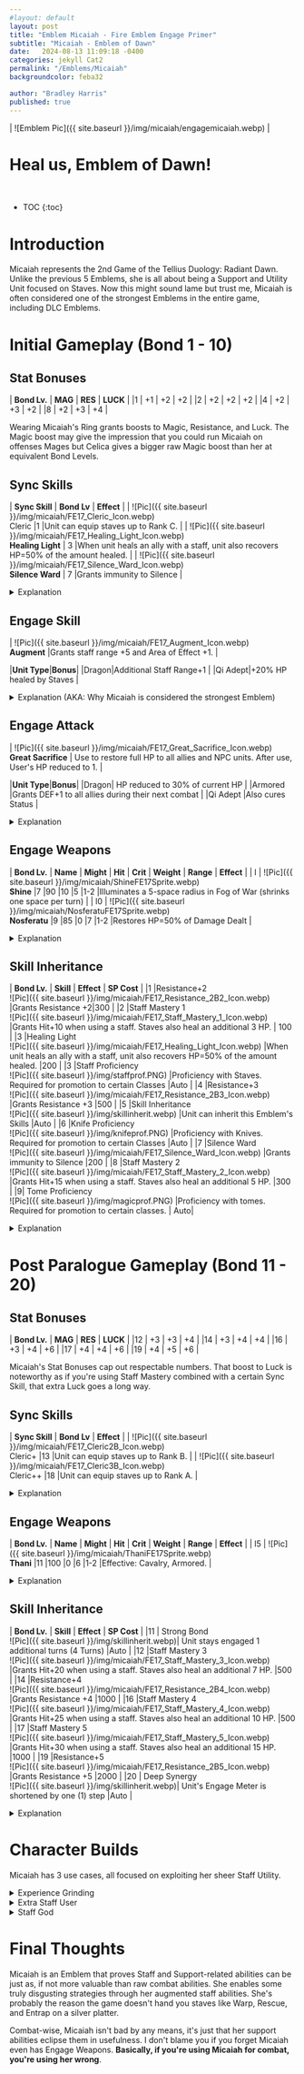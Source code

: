 ```yaml
---
#layout: default
layout: post
title: "Emblem Micaiah - Fire Emblem Engage Primer"
subtitle: "Micaiah - Emblem of Dawn"
date:   2024-08-13 11:09:18 -0400
categories: jekyll Cat2
permalink: "/Emblems/Micaiah"
backgroundcolor: feba32

author: "Bradley Harris"
published: true
---
```


| ![Emblem Pic]({{ site.baseurl }}/img/micaiah/engagemicaiah.webp) |

 <h1> <div class="evocation"> Heal us, Emblem of Dawn! </div> </h1>
<br>


* TOC
{:toc}





# **Introduction**
Micaiah represents the 2nd Game of the Tellius Duology: Radiant Dawn. Unlike the previous 5 Emblems, she is all about being a Support and Utility Unit focused on Staves. Now this might sound lame but trust me, Micaiah is often considered one of the strongest Emblems in the entire game, including DLC Emblems. 

# **Initial Gameplay (Bond 1 - 10)** 

## Stat Bonuses

| **Bond Lv.** | **MAG** | **RES** | **LUCK** |
|1  | +1 | +2 | +2 |
|2  | +2 | +2 | +2 |
|4  | +2 | +3 | +2 |
|8  | +2 | +3 | +4 |

Wearing Micaiah's Ring grants boosts to Magic, Resistance, and Luck. The Magic boost may give the impression that you could run Micaiah on offenses Mages but Celica gives a bigger raw Magic boost than her at equivalent Bond Levels.

## Sync Skills


| **Sync Skill** | **Bond Lv** | **Effect** |
| ![Pic]({{ site.baseurl }}/img/micaiah/FE17_Cleric_Icon.webp) <br> Cleric |1  |Unit can equip staves up to Rank C.  | 
| ![Pic]({{ site.baseurl }}/img/micaiah/FE17_Healing_Light_Icon.webp) <br> **Healing Light** | 3 |When unit heals an ally with a staff, unit also recovers HP=50% of the amount healed.  |
| ![Pic]({{ site.baseurl }}/img/micaiah/FE17_Silence_Ward_Icon.webp) <br> **Silence Ward** | 7 |Grants immunity to Silence  |

<details>
<summary> Explanation </summary>

<b>Cleric</b> is Micaiah's trademark Sync Skill in the same vein as Marth's Perceptive and Roy's Hold Out. However, the major difference here is that Cleric is NOT inheritable (hence why it isn't bolded), and for good reason. The ability for any Unit regardless of Class to use Staves would be incredibly broken on certain units. Now that Rank C limitation might sound like a letdown but the number of Staves in Engage at Rank C and below is quite a lot, including useful Staves like <b>Obstruct, Restore, Rewarp, Physic, Freeze, and Silence</b>. This is especially useful on Alear as they have access to the Convoy mid-battle and thus can pull out Staves to either assist your allies or hinder your enemies. Cleric means that even at Bond 1, Micaiah turns her wearer into a versatile Staff User and a lot of characters in Engage who aren't dedicated Mages have decent Magic Stats and Growths. <br><br>

<b>Healing Light</b> solves the long-standing issue in Fire Emblem where Staff Users not being able to heal themselves. I recommend spreading this skill around to your primary and even secondary Healers so they don't have to worry about keeping their HP topped off. This is also useful on Qi-Adepts Staff Class like Martial Monk/Master as their Chain Guard ability requires them to be at full HP. <br><br>

Lastly, we have <b>Silence Ward</b> which is simple but effective. Silence like in many RPGs prevents anyone afflicted from using magic or staves which can be quite a pain if one of your Mages or Healers is affected by it. Definitely try and spread this around to your dedicated Mages and Healers so they don't have to worry about being locked out of the fight for a couple of turns.

</details>


 
## Engage Skill

| ![Pic]({{ site.baseurl }}/img/micaiah/FE17_Augment_Icon.webp) <br> **Augment** |Grants staff range +5 and Area of Effect +1. |


|**Unit Type**|**Bonus**|
|Dragon|Additional Staff Range+1 |
|Qi Adept|+20% HP healed by Staves |

<details>
<summary> Explanation (AKA: Why Micaiah is considered the strongest Emblem) </summary>

Micaiah's Engage Form is one of the best in the game and <b>Augment</b> is only one of two reasons it is. What this skill means when it says Staves have "area-of-effect+1" is that staves now affect a cross/plus-shaped area, allowing healing staves to have an AOE effect for healing multiple units. The Range+5 means that normal staves like Heal and Mend become Physic and it increases the range of Staves like Physic. <br><br>

However, Augment isn't limited to healing staves, it works on ALL staves. So you can have AOE versions of debilitating staves like Silence, Freeze, Entrap, and Obstruct at extended ranges. <b>Augmented Entrap</b> is especially great as it allows you to pull up to 5 enemies out of position, breaking their formation and making it easier for your army to kill them because they'll be separated from their allies. But the fun doesn't stop there, we're just getting started. <br><br>

Augment is at its most powerful (read: broken) when paired with mobility staves like <b>Warp, Rewarp, and Rescue</b>. With these staves, you can teleport up to 5 members of your army halfway across the map. When you get the Dancer of this game, you can have them refresh Micaiah's user and have them use Augmented Rescue to teleport 5 more members of your army toward the others. <br><br>

I cannot stress how insanely powerful this is. The ability to teleport your entire army across the map in a single turn can trivialize some chapters, especially if you know what you're doing. The only downside of Augment is that you can only use it for 3/4 Turns at a time. <br><br>

I'm not going to say much about the Class Bonuses because when the base effect of a Skill is this good, who needs them? 

</details>



## Engage Attack

| ![Pic]({{ site.baseurl }}/img/micaiah/FE17_Great_Sacrifice_Icon.webp) <br> **Great Sacrifice** | Use to restore full HP to all allies and NPC units. After use, User's HP reduced to 1. |

|**Unit Type**|**Bonus**|
|Dragon| HP reduced to 30% of current HP |
|Armored |Grants DEF+1 to all allies during their next combat |
|Qi Adept |Also cures Status |


<details>
<summary> Explanation </summary>

<b>Great Sacrifice (GS)</b> continues the trend of proving Support abilities can be completely broken. A full heal that covers the entire map for both your allies and NPCs (Green Units) would be good enough. That penalty of reducing the user's HP to 1 isn't that much of a danger because you'll likely use GS out of range from enemies who could finish you off and Micaiah's wearer has Healing Light to get them healthy again. However, the other awesome thing about GS is that it gives <b>A LOT OF EXPERIENCE</b>.<br><br>

How GS works is that it calculates the EXP gained based on how many units were healed by it. If your entire army was healed by GS, no matter how little the amount, that's basically a free Level Up. Engage is a game that discourages level grinding through various means but GS is one of the few ways of grinding in this game. Stick Micaiah on a low-level unit and watch their level skyrocket as they use GS.<br><br>

Like Augment, the Unit Bonuses aren't worth talking about that much because the base effect and EXP gain of GS is just that good.

</details>


## Engage Weapons 

| **Bond Lv.** | **Name** | **Might** | **Hit** | **Crit** | **Weight** | **Range** | **Effect** |
| l | ![Pic]({{ site.baseurl }}/img/micaiah/ShineFE17Sprite.webp) <br> **Shine** |7  |90  |10  |5  |1-2  |Illuminates a 5-space radius in Fog of War (shrinks one space per turn) |
| l0 | ![Pic]({{ site.baseurl }}/img/micaiah/NosferatuFE17Sprite.webp) <br> **Nosferatu** |9  |85  |0  |7  |1-2  |Restores HP=50% of Damage Dealt |

<details>
<summary> Explanation </summary>

<b>Shine</b> is basically an Illume/Torch in weapon form. It lights up a 5-space diamond-shaped area in Fog of War. In Fire Emblem, Fog of War is a mechanic that covers the battlefield in darkness where the only thing you can see is the terrain and not the enemies. Having the ability to light up this darkness at will sounds nice but the issue with Shine is that Fog of War Maps are rare in Engage. There are only 3 in the Main Story (one of which Micaiah is unavailable) and FoW Skirmishes are random. Other than that it has decent stats.<br><br>

<b>Nosferatu</b> simply drains the enemy of their HP which can be nice as a way of getting Micaiah's wearer healthy after using Great Sacrifice. However, if you (somehow) managed to inherit Hold Out from Roy, Nosteratu is a good way to keep your unit above the HP threshold required for it to activate. <br><br>

While Micaiah's Engage Weapons aren't bad by any means, Micaiah is designed to be a support unit, not a combat unit. A turn you spend attacking with Micaiah's Engage Weapons is a turn you're not spending using Augment or Great Sacrifice.

</details>



## Skill Inheritance 

| **Bond Lv.** | **Skill** | **Effect** | **SP Cost** |
|1 |Resistance+2 <br> ![Pic]({{ site.baseurl }}/img/micaiah/FE17_Resistance_2B2_Icon.webp) |Grants Resistance +2|300 |
|2 |Staff Mastery 1 <br> ![Pic]({{ site.baseurl }}/img/micaiah/FE17_Staff_Mastery_1_Icon.webp) |Grants Hit+10 when using a staff. Staves also heal an additional 3 HP. | 100 |
|3 |Healing Light <br> ![Pic]({{ site.baseurl }}/img/micaiah/FE17_Healing_Light_Icon.webp) |When unit heals an ally with a staff, unit also recovers HP=50% of the amount healed.  |200 |
|3 |Staff Proficiency <br> ![Pic]({{ site.baseurl }}/img/staffprof.PNG) |Proficiency with Staves. Required for promotion to certain Classes |Auto |
|4 |Resistance+3 <br> ![Pic]({{ site.baseurl }}/img/micaiah/FE17_Resistance_2B3_Icon.webp) |Grants Resistance +3 |500 |
|5 |Skill Inheritance <br> ![Pic]({{ site.baseurl }}/img/skillinherit.webp) |Unit can inherit this Emblem's Skills |Auto |
|6 |Knife Proficiency <br> ![Pic]({{ site.baseurl }}/img/knifeprof.PNG) |Proficiency with Knives. Required for promotion to certain Classes |Auto |
|7 |Silence Ward <br> ![Pic]({{ site.baseurl }}/img/micaiah/FE17_Silence_Ward_Icon.webp) |Grants immunity to Silence |200 |
|8 |Staff Mastery 2 <br> ![Pic]({{ site.baseurl }}/img/micaiah/FE17_Staff_Mastery_2_Icon.webp) |Grants Hit+15 when using a staff. Staves also heal an additional 5 HP. |300 |
|9| Tome Proficiency <br> ![Pic]({{ site.baseurl }}/img/magicprof.PNG) |Proficiency with tomes. Required for promotion to certain classes. | Auto|

<details>
<summary> Explanation </summary>

Contrasting Emblems whose Skill Inheritance was some mix of dirt cheap and stupidly expensive (especially Roy) Micaiah's Skill Inheritance is dirt cheap across the board. As stated before, Cleric is not inheritable. <br><br>

<b>Silence Ward</b> and <b>Healing Light</b> are especially useful for your dedicated magic users. While you might not have the room to always have these equipped, it's always nice to have the option based on the current map. I recommend having Silence Ward on your main staff user so they will always be able use Restore to cure your other magic users of Silence. <br><br>

Micaiah's Weapon Skill <b>Staff Mastery</b> might sound odd but that Hit+ bonus affects status staves (Silence, Fracture, etc) which have hit rates. These skills combined with another inheritable skill from a later Emblem, can ensure your status staves almost never miss. If you want to combine Micaiah's Augment with Status Staves, I recommend inheriting a Staff Mastery Skill onto them to boost your chances of success as that Hit+10/15 goes a long way. <br><br>

Her Stat Skill <b>Resistance+</b> might seem like a way to patch up Armored Unit's main weakness to Magic but that's more impractical than it seems as Armored Units have such low Resistance combined with low Speed that Mages routinely double them which would render any boost to Resistance pointless. <br><br>

For Proficiencies, Micaiah gives 3, a rarity for any (Non-DLC) Emblem not named Leif. She grants <b>Staves, Knives, and Tomes</b>. Micaiah and Leif are the only two Base Game Emblems to grant Staff Proficiency and Micaiah gives it much earlier at Bond 3 compared to Leif at Bond 6 so Micaiah is the cheaper option to get this from. Tome Proficiency is nice but you can get it earlier from Celica. Knife Proficiency might seem out of place as Micaiah isn't even a physical-based Emblem but it's a reference to her home game where 1) Knives were their own separate Weapon Type and 2) Her closest confidant Sothe used Knives as his primary weapon.

</details>

 



# **Post Paralogue Gameplay (Bond 11 - 20)** 

## Stat Bonuses

| **Bond Lv.** | **MAG** | **RES** | **LUCK** |
|12  | +3 | +3 | +4 |
|14  | +3 | +4 | +4 |
|16  | +3 | +4 | +6 |
|17  | +4 | +4 | +6 |
|19  | +4 | +5 | +6 |

Micaiah's Stat Bonuses cap out respectable numbers. That boost to Luck is noteworthy as if you're using Staff Mastery combined with a certain Sync Skill, that extra Luck goes a long way. 


## Sync Skills

| **Sync Skill** | **Bond Lv** | **Effect** |
| ![Pic]({{ site.baseurl }}/img/micaiah/FE17_Cleric2B_Icon.webp) <br> Cleric+ |13  |Unit can equip staves up to Rank B.  | 
| ![Pic]({{ site.baseurl }}/img/micaiah/FE17_Cleric3B_Icon.webp) <br> Cleric++ |18  |Unit can equip staves up to Rank A.  | 

<details>
<summary> Explanation </summary>

Like Roy and his Hold Out, Micaiah only gets upgrades to her signature skill at higher bond levels. <b>Cleric+</b> enables non-Staff focused units to have a Staff Rank high enough to use Warp, Rewarp, and Rescue combined with Augment for mass teleportation shenanigans. <b>Cleric++</b> allows any Unit at Bond 18 with Micaiah to use EVERY Staff in the game except the S-Rank one. Do remember that Cleric+ and Cleric++ cannot be inherited. They are exclusive to Micaiah and her current wearer.

</details>



## Engage Weapons 

| **Bond Lv.** | **Name** | **Might** | **Hit** | **Crit** | **Weight** | **Range** | **Effect** |
| l5 | ![Pic]({{ site.baseurl }}/img/micaiah/ThaniFE17Sprite.webp) <br> **Thani** |11  |100  |0  |6  |1-2  |Effective: Cavalry, Armored. |


<details>
<summary> Explanation </summary>

Alas, we come to one of my favorite Weapons in all of Fire Emblem. The <b>Tactical Horse and Armor Nuking Incantation</b>. Codenamed: <b>Thani</b>. It has decent stats across the board and while it's a bit weaker than Celica's Ragnarok, it is nowhere near as heavy so most units won't have trouble doubling with this. The Armored Effective is incredibly useful as I've stated before, Armored Units in Engage have horrendous Resistance stats, making Magic their main weakness. So having a tome that effectively has <b>33 Might</b> against them means that like in Micaiah's home game, Armored Units aren't surviving 2 hits from this thing. While I recommend using Micaiah primarily as a support unit, if there's an Armored Enemy that no one else can kill, then give a good dose of Thani to wipe them off the map.

</details>




## Skill Inheritance

| **Bond Lv.** | **Skill** | **Effect** | **SP Cost** |
|11 | Strong Bond <br> ![Pic]({{ site.baseurl }}/img/skillinherit.webp)| Unit stays engaged 1 additional turns (4 Turns) |Auto |
|12 |Staff Mastery 3 <br> ![Pic]({{ site.baseurl }}/img/micaiah/FE17_Staff_Mastery_3_Icon.webp) |Grants Hit+20 when using a staff. Staves also heal an additional 7 HP. |500 |
|14 |Resistance+4 <br> ![Pic]({{ site.baseurl }}/img/micaiah/FE17_Resistance_2B4_Icon.webp) |Grants Resistance +4 |1000 |
|16 |Staff Mastery 4 <br> ![Pic]({{ site.baseurl }}/img/micaiah/FE17_Staff_Mastery_4_Icon.webp) |Grants Hit+25 when using a staff. Staves also heal an additional 10 HP. |500 |
|17 |Staff Mastery 5 <br> ![Pic]({{ site.baseurl }}/img/micaiah/FE17_Staff_Mastery_5_Icon.webp) |Grants Hit+30 when using a staff. Staves also heal an additional 15 HP. |1000 |
|19 |Resistance+5 <br> ![Pic]({{ site.baseurl }}/img/micaiah/FE17_Resistance_2B5_Icon.webp) |Grants Resistance +5 |2000 |
|20 | Deep Synergy <br> ![Pic]({{ site.baseurl }}/img/skillinherit.webp)| Unit's Engage Meter is shortened by one (1) step |Auto |

<details>
<summary> Explanation </summary>

There isn't much to Micaiah's higher-level inheritance as it's pretty lacklustre, mainly because Cleric and its upgrades are not inheritable. The only skills worth anything here are the higher levels of Staff Mastery which are pretty reasonably priced as that +15 HP bonus to healing can turn even mediocre healers into great ones. Despite this, I still recommend completing Micaiah's Paralogue, even if the prize isn't all that great.

</details>




# **Character Builds**
Micaiah has 3 use cases, all focused on exploiting her sheer Staff Utility. 

<details>
<summary> Experience Grinding </summary>
    Micaiah is one of the few ways to level grind in Engage and that's via spamming Great Sacrifice. If you want to get the most mileage out of this, you are going to need help from two other Emblems you receive later in the game. The Emblem from the Ring of the Crux of Fate lets you create Fire tiles which damage your allies so Micaiah's user can heal them for free EXP. The Emblem from the Ring of the Instructor has a Sync Skill that boosts the EXP gained by adjacent allies. 


</details>

<details>
<summary> Extra Staff User </summary>

If you're on a Map with limited deployment slots and need an additional healer, it may be worth considering putting Micaiah on someone. Even at Bond 1, Cleric will still allow them access to most healing staves. My personal favorite way of doing this is putting Micaiah on a Mage Knight or Griffin Knights since they have great combat ability so adding Micaiah's Staff Utlity on top of that makes for a versatile unit. 

</details>

<details>
<summary> Staff God </summary>
If you want to go all in on Micaiah's Staff Utility, I'd recommend using her on Classes who already wield staves naturally. Most Staff wielding classes in Engage (with the exception of Griffin Knights and Royal Knights) have a default Staff Rank of at least B. This means even at Bond 1, they can still perform most of the tricks with Augment such as mass teleportation. Staff users in Engage are already incredibly useful but Micaiah elevates them to God Status. 


</details>


# **Final Thoughts** <br>
Micaiah is an Emblem that proves Staff and Support-related abilities can be just as, if not more valuable than raw combat abilities. She enables some truly disgusting strategies through her augmented staff abilities. She's probably the reason the game doesn't hand you staves like Warp, Rescue, and Entrap on a silver platter. 

Combat-wise, Micaiah isn't bad by any means, it's just that her support abilities eclipse them in usefulness. I don't blame you if you forget Micaiah even has Engage Weapons. **Basically, if you're using Micaiah for combat, you're using her wrong**. 